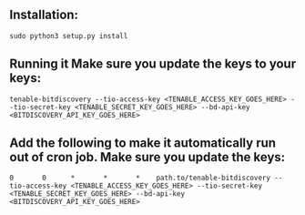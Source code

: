 ## Installation: 

```
sudo python3 setup.py install
```


## Running it Make sure you update the keys to your keys:
```
tenable-bitdiscovery --tio-access-key <TENABLE_ACCESS_KEY_GOES_HERE> --tio-secret-key <TENABLE_SECRET_KEY_GOES_HERE> --bd-api-key <BITDISCOVERY_API_KEY_GOES_HERE>

```

## Add the following to make it automatically run out of cron job. Make sure you update the keys:

```
0       0      *       *       *	path.to/tenable-bitdiscovery --tio-access-key <TENABLE_ACCESS_KEY_GOES_HERE> --tio-secret-key <TENABLE_SECRET_KEY_GOES_HERE> --bd-api-key <BITDISCOVERY_API_KEY_GOES_HERE>

```
